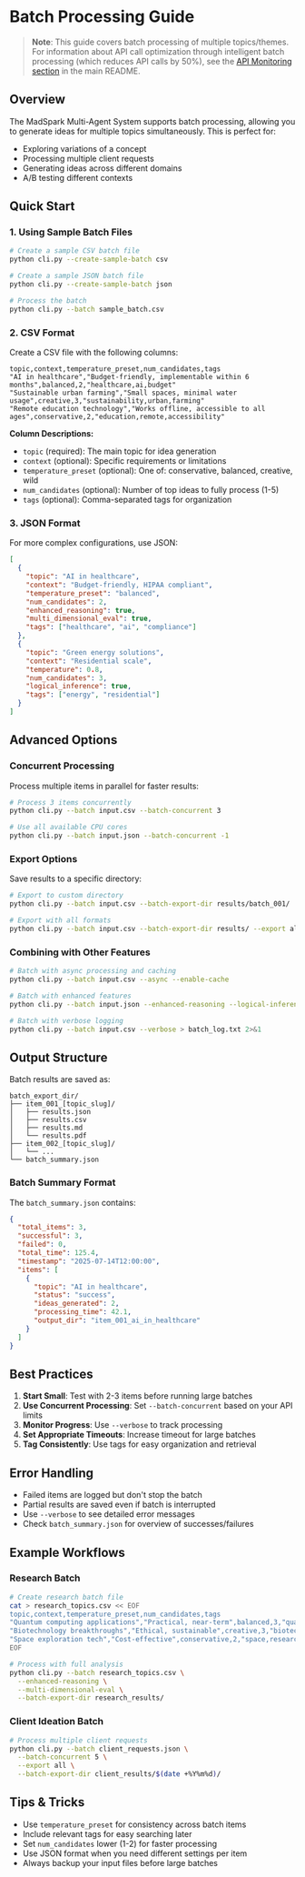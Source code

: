 # Batch Processing Guide

> **Note**: This guide covers batch processing of multiple topics/themes. For information about API call optimization through intelligent batch processing (which reduces API calls by 50%), see the [API Monitoring section](../README.md#-batch-api-monitoring--cost-analysis) in the main README.

## Overview

The MadSpark Multi-Agent System supports batch processing, allowing you to generate ideas for multiple topics simultaneously. This is perfect for:
- Exploring variations of a concept
- Processing multiple client requests
- Generating ideas across different domains
- A/B testing different contexts

## Quick Start

### 1. Using Sample Batch Files

```bash
# Create a sample CSV batch file
python cli.py --create-sample-batch csv

# Create a sample JSON batch file  
python cli.py --create-sample-batch json

# Process the batch
python cli.py --batch sample_batch.csv
```

### 2. CSV Format

Create a CSV file with the following columns:

```csv
topic,context,temperature_preset,num_candidates,tags
"AI in healthcare","Budget-friendly, implementable within 6 months",balanced,2,"healthcare,ai,budget"
"Sustainable urban farming","Small spaces, minimal water usage",creative,3,"sustainability,urban,farming"
"Remote education technology","Works offline, accessible to all ages",conservative,2,"education,remote,accessibility"
```

**Column Descriptions:**
- `topic` (required): The main topic for idea generation
- `context` (optional): Specific requirements or limitations
- `temperature_preset` (optional): One of: conservative, balanced, creative, wild
- `num_candidates` (optional): Number of top ideas to fully process (1-5)
- `tags` (optional): Comma-separated tags for organization

### 3. JSON Format

For more complex configurations, use JSON:

```json
[
  {
    "topic": "AI in healthcare",
    "context": "Budget-friendly, HIPAA compliant",
    "temperature_preset": "balanced",
    "num_candidates": 2,
    "enhanced_reasoning": true,
    "multi_dimensional_eval": true,
    "tags": ["healthcare", "ai", "compliance"]
  },
  {
    "topic": "Green energy solutions",
    "context": "Residential scale",
    "temperature": 0.8,
    "num_candidates": 3,
    "logical_inference": true,
    "tags": ["energy", "residential"]
  }
]
```

## Advanced Options

### Concurrent Processing

Process multiple items in parallel for faster results:

```bash
# Process 3 items concurrently
python cli.py --batch input.csv --batch-concurrent 3

# Use all available CPU cores
python cli.py --batch input.json --batch-concurrent -1
```

### Export Options

Save results to a specific directory:

```bash
# Export to custom directory
python cli.py --batch input.csv --batch-export-dir results/batch_001/

# Export with all formats
python cli.py --batch input.csv --batch-export-dir results/ --export all
```

### Combining with Other Features

```bash
# Batch with async processing and caching
python cli.py --batch input.csv --async --enable-cache

# Batch with enhanced features
python cli.py --batch input.json --enhanced-reasoning --logical-inference

# Batch with verbose logging
python cli.py --batch input.csv --verbose > batch_log.txt 2>&1
```

## Output Structure

Batch results are saved as:
```
batch_export_dir/
├── item_001_[topic_slug]/
│   ├── results.json
│   ├── results.csv
│   ├── results.md
│   └── results.pdf
├── item_002_[topic_slug]/
│   └── ...
└── batch_summary.json
```

### Batch Summary Format

The `batch_summary.json` contains:
```json
{
  "total_items": 3,
  "successful": 3,
  "failed": 0,
  "total_time": 125.4,
  "timestamp": "2025-07-14T12:00:00",
  "items": [
    {
      "topic": "AI in healthcare",
      "status": "success",
      "ideas_generated": 2,
      "processing_time": 42.1,
      "output_dir": "item_001_ai_in_healthcare"
    }
  ]
}
```

## Best Practices

1. **Start Small**: Test with 2-3 items before running large batches
2. **Use Concurrent Processing**: Set `--batch-concurrent` based on your API limits
3. **Monitor Progress**: Use `--verbose` to track processing
4. **Set Appropriate Timeouts**: Increase timeout for large batches
5. **Tag Consistently**: Use tags for easy organization and retrieval

## Error Handling

- Failed items are logged but don't stop the batch
- Partial results are saved even if batch is interrupted
- Use `--verbose` to see detailed error messages
- Check `batch_summary.json` for overview of successes/failures

## Example Workflows

### Research Batch
```bash
# Create research batch file
cat > research_topics.csv << EOF
topic,context,temperature_preset,num_candidates,tags
"Quantum computing applications","Practical, near-term",balanced,3,"quantum,research"
"Biotechnology breakthroughs","Ethical, sustainable",creative,3,"biotech,research"
"Space exploration tech","Cost-effective",conservative,2,"space,research"
EOF

# Process with full analysis
python cli.py --batch research_topics.csv \
  --enhanced-reasoning \
  --multi-dimensional-eval \
  --batch-export-dir research_results/
```

### Client Ideation Batch
```bash
# Process multiple client requests
python cli.py --batch client_requests.json \
  --batch-concurrent 5 \
  --export all \
  --batch-export-dir client_results/$(date +%Y%m%d)/
```

## Tips & Tricks

- Use `temperature_preset` for consistency across batch items
- Include relevant tags for easy searching later
- Set `num_candidates` lower (1-2) for faster processing
- Use JSON format when you need different settings per item
- Always backup your input files before large batches